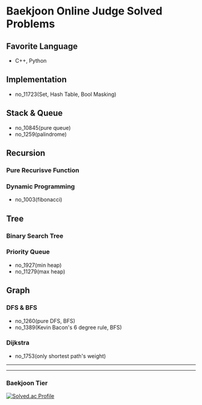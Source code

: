 # Baekjoon Online Judge Solved Problems
## Favorite Language
- C++, Python

## Implementation
- no_11723(Set, Hash Table, Bool Masking)

## Stack & Queue
- no_10845(pure queue)
- no_1259(palindrome)

## Recursion
### Pure Recurisve Function

### Dynamic Programming
- no_1003(fibonacci)

## Tree
### Binary Search Tree

### Priority Queue
- no_1927(min heap)
- no_11279(max heap)

## Graph
### DFS & BFS
- no_1260(pure DFS, BFS)
- no_1389(Kevin Bacon's 6 degree rule, BFS)

### Dijkstra
- no_1753(only shortest path's weight)

---
---

### Baekjoon Tier
[![Solved.ac Profile](http://mazassumnida.wtf/api/v2/generate_badge?boj=bl5angel)](https://solved.ac/bl5angel/)